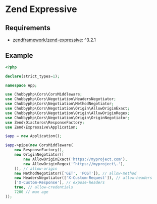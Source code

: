 # Zend Expressive

## Requirements

* [zendframework/zend-expressive][1]: ^3.2.1

## Example

```php
<?php

declare(strict_types=1);

namespace App;

use Chubbyphp\Cors\CorsMiddleware;
use Chubbyphp\Cors\Negotiation\HeadersNegotiator;
use Chubbyphp\Cors\Negotiation\MethodNegotiator;
use Chubbyphp\Cors\Negotiation\Origin\AllowOriginExact;
use Chubbyphp\Cors\Negotiation\Origin\AllowOriginRegex;
use Chubbyphp\Cors\Negotiation\Origin\OriginNegotiator;
use Zend\Diactoros\ResponseFactory;
use Zend\Expressive\Application;

$app = new Application();

$app->pipe(new CorsMiddleware(
    new ResponseFactory(),
    new OriginNegotiator([
        new AllowOriginExact('https://myproject.com'),
        new AllowOriginRegex('^https://myproject\.'),
    ]), // allow-origin
    new MethodNegotiator(['GET', 'POST']), // allow-method
    new HeadersNegotiator(['X-Custom-Request']), // allow-headers
    ['X-Custom-Response'], // expose-headers
    true, // allow-credentials
    7200 // max age
));
```

[1]: https://packagist.org/packages/zendframework/zend-expressive
